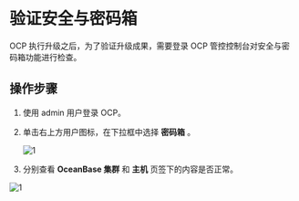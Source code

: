# 验证安全与密码箱

OCP 执行升级之后，为了验证升级成果，需要登录 OCP 管控控制台对安全与密码箱功能进行检查。

## 操作步骤

1. 使用 admin 用户登录 OCP。

2. 单击右上方用户图标，在下拉框中选择 **密码箱** 。

   ![1](https://obbusiness-private.oss-cn-shanghai.aliyuncs.com/doc/img/ocp/410/%E5%AE%89%E5%85%A8%E4%B8%8E%E5%AF%86%E7%A0%81%E7%AE%B11.png)

3. 分别查看 **OceanBase 集群** 和 **主机** 页签下的内容是否正常。

![1](https://obbusiness-private.oss-cn-shanghai.aliyuncs.com/doc/img/ocp/410/%E4%BB%BB%E5%8A%A12.png)
